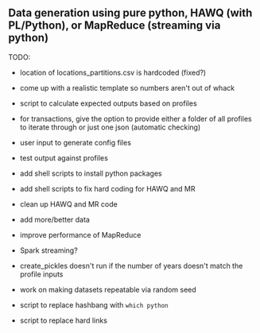 ## Data generation using pure python, HAWQ (with PL/Python), or MapReduce (streaming via python)

TODO:
* location of locations_partitions.csv is hardcoded (fixed?)
* come up with a realistic template so numbers aren't out of whack
* script to calculate expected outputs based on profiles
* for transactions, give the option to provide either a folder of all profiles to iterate through or just one json (automatic checking)
* user input to generate config files

* test output against profiles
* add shell scripts to install python packages
* add shell scripts to fix hard coding for HAWQ and MR
* clean up HAWQ and MR code
* add more/better data

* improve performance of MapReduce
* Spark streaming?

* create_pickles doesn't run if the number of years doesn't match the profile inputs
* work on making datasets repeatable via random seed
* script to replace hashbang with `which python`
* script to replace hard links
